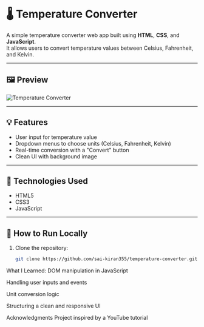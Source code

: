 # 🌡️ Temperature Converter

A simple temperature converter web app built using **HTML**, **CSS**, and **JavaScript**.  
It allows users to convert temperature values between Celsius, Fahrenheit, and Kelvin.

---

## 🖼️ Preview

![Temperature Converter](temperature-converter.png)

---

## 💡 Features

- User input for temperature value
- Dropdown menus to choose units (Celsius, Fahrenheit, Kelvin)
- Real-time conversion with a "Convert" button
- Clean UI with background image

---

## 🧱 Technologies Used

- HTML5
- CSS3
- JavaScript

---

## 🚀 How to Run Locally

1. Clone the repository:
   ```bash
   git clone https://github.com/sai-kiran355/temperature-converter.git

What I Learned:
DOM manipulation in JavaScript

Handling user inputs and events

Unit conversion logic

Structuring a clean and responsive UI

Acknowledgments
Project inspired by a YouTube tutorial
